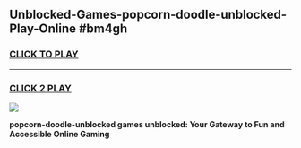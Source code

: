 
## Unblocked-Games-popcorn-doodle-unblocked-Play-Online #bm4gh
<h3>
<a href="https://news.freeplayer.one?title=popcorn-doodle-unblocked&ref=3">CLICK TO PLAY</a></h3>
<hr>

<h3>
<a href="https://news.freeplayer.one?title=popcorn-doodle-unblocked&ref=3">CLICK 2 PLAY</a>
  
</h3>

<a href="https://news.freeplayer.one?title=popcorn-doodle-unblocked&ref=3"><img src="https://clearcache.store/games.png"></a>


**popcorn-doodle-unblocked games unblocked: Your Gateway to Fun and Accessible Online Gaming**
